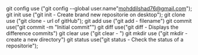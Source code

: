 
git config use ("git config --global user.name"mohddilshad76@gmail.com");
git init use ("git init - Create brand new repositorie on desktop");
git clone use ("git clone -  url of gitHub");
git add use ("git add  - filename")
git commit use("git commit -m "Initial commit"")
git diff use("git diff - Displays the difference commits")
git clear use ("git clear -  ")
git mkdir use ("git mkdir - create a new directory")
git status use("git status - Check the status of a repositorie");